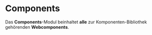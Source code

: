 # Components

Das **Components**-Modul beinhaltet **alle** zur Komponenten-Bibliothek gehörenden **Webcomponents**.

